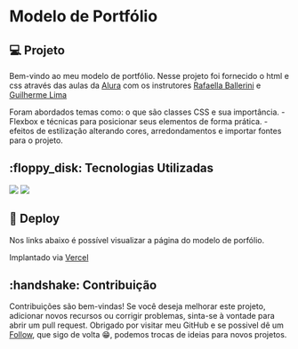 <h1>Modelo de Portfólio</h1>

<h2>💻 Projeto</h2> Bem-vindo ao meu modelo de portfólio. Nesse projeto foi fornecido o html e css através das aulas da <a href= "https://cursos.alura.com.br/course/html-css-ambiente-arquivos-tags?preRequirementFrom=html-css-classes-posicionamento-flexbox">Alura</a> com os instrutores <a href= "https://www.linkedin.com/in/rafaella-ballerini-45875016a/?originalSubdomain=br">Rafaella Ballerini</a> e <a href= "https://www.linkedin.com/in/guilherme-lima-458925178/">Guilherme Lima</a>
<p>Foram abordados temas como: o que são classes CSS e sua importância. - Flexbox e técnicas para posicionar seus elementos de forma prática. - efeitos de estilização alterando cores, arredondamentos e importar fontes para o projeto.</p>

<h2>:floppy_disk: Tecnologias Utilizadas </h2> <div>
  <img src="https://img.shields.io/badge/HTML-239120?style=for-the-badge&logo=html5&logoColor=white">
  <img src="https://img.shields.io/badge/CSS-239120?&style=for-the-badge&logo=css3&logoColor=white">
</div>

<h2>📁  Deploy </h2> Nos links abaixo é possível visualizar a página do modelo de porfólio. 
<p>Implantado via <a href= "https://portfolio-model.vercel.app/">Vercel</a></p>

<h2>:handshake: Contribuição</h2> Contribuições são bem-vindas! Se você deseja melhorar este projeto, adicionar novos recursos ou corrigir problemas, sinta-se à vontade para abrir um pull request. Obrigado por visitar meu GitHub e se possivel dê um <a href= "https://github.com/guiciriero">Follow</a>, que sigo de volta 😁, podemos trocas de ideias para novos projetos. <br> 
